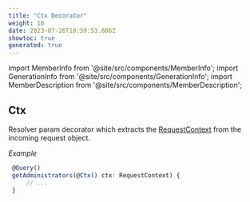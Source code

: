 ```yaml
---
title: "Ctx Decorator"
weight: 10
date: 2023-07-26T18:59:53.886Z
showtoc: true
generated: true
---
```

<!-- This file was generated from the Vendure source. Do not modify. Instead, re-run the "docs:build" script -->
import MemberInfo from '@site/src/components/MemberInfo';
import GenerationInfo from '@site/src/components/GenerationInfo';
import MemberDescription from '@site/src/components/MemberDescription';


## Ctx

<GenerationInfo sourceFile="packages/core/src/api/decorators/request-context.decorator.ts" sourceLine="21" packageName="@vendure/core" />

Resolver param decorator which extracts the <a href='/reference/typescript-api/request/request-context#requestcontext'>RequestContext</a> from the incoming
request object.

*Example*

```ts
 @Query()
 getAdministrators(@Ctx() ctx: RequestContext) {
     // ...
 }
```

